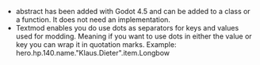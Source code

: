 - abstract has been added with Godot 4.5 and can be added to a class or a function. It does not need an implementation.
- Textmod enables you do use dots as separators for keys and values used for modding. Meaning if you want to use dots in either the value or key you can wrap it in quotation marks. Example: hero.hp.140.name."Klaus.Dieter".item.Longbow